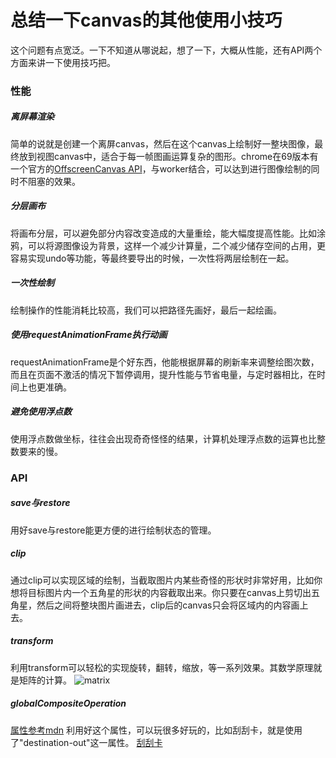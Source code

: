 # 总结一下canvas的其他使用小技巧

这个问题有点宽泛。一下不知道从哪说起，想了一下，大概从性能，还有API两个方面来讲一下使用技巧把。

### 性能

##### 离屏幕渲染
简单的说就是创建一个离屏canvas，然后在这个canvas上绘制好一整块图像，最终放到视图canvas中，适合于每一帧图画运算复杂的图形。chrome在69版本有一个官方的[OffscreenCanvas API](https://developer.mozilla.org/zh-CN/docs/Web/API/OffscreenCanvas/OffscreenCanvas)，与worker结合，可以达到进行图像绘制的同时不阻塞的效果。

##### 分层画布
将画布分层，可以避免部分内容改变造成的大量重绘，能大幅度提高性能。比如涂鸦，可以将源图像设为背景，这样一个减少计算量，二个减少储存空间的占用，更容易实现undo等功能，等最终要导出的时候，一次性将两层绘制在一起。

##### 一次性绘制
绘制操作的性能消耗比较高，我们可以把路径先画好，最后一起绘画。

##### 使用requestAnimationFrame执行动画
requestAnimationFrame是个好东西，他能根据屏幕的刷新率来调整绘图次数，而且在页面不激活的情况下暂停调用，提升性能与节省电量，与定时器相比，在时间上也更准确。

##### 避免使用浮点数
使用浮点数做坐标，往往会出现奇奇怪怪的结果，计算机处理浮点数的运算也比整数要来的慢。


### API

##### save与restore
用好save与restore能更方便的进行绘制状态的管理。

##### clip
通过clip可以实现区域的绘制，当截取图片内某些奇怪的形状时非常好用，比如你想将目标图片内一个五角星的形状的内容截取出来。你只要在canvas上剪切出五角星，然后之间将整块图片画进去，clip后的canvas只会将区域内的内容画上去。

##### transform
利用transform可以轻松的实现旋转，翻转，缩放，等一系列效果。其数学原理就是矩阵的计算。
![matrix](https://91happy.oss-cn-shenzhen.aliyuncs.com/imgs/matrix.jpg)

##### globalCompositeOperation
[属性参考mdn](https://developer.mozilla.org/en-US/docs/Web/API/Canvas_API/Tutorial/Compositing)
利用好这个属性，可以玩很多好玩的，比如刮刮卡，就是使用了"destination-out"这一属性。
[刮刮卡](https://github.com/laoxielearnsth/ilovejs/tree/master/canvas/guaguaka)
